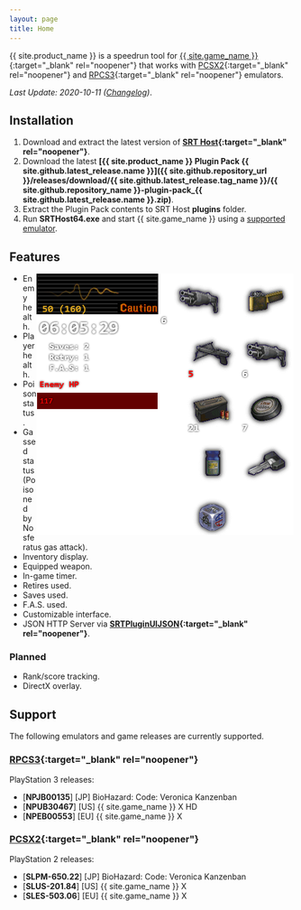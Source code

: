 ```yaml
---
layout: page
title: Home
---
```


{{ site.product_name }} is a speedrun tool for [{{ site.game_name }}](https://en.wikipedia.org/wiki/Resident_Evil_%E2%80%93_Code:_Veronica){:target="_blank" rel="noopener"} that works with [PCSX2](https://pcsx2.net/){:target="_blank" rel="noopener"} and [RPCS3](https://rpcs3.net/){:target="_blank" rel="noopener"} emulators.

*Last Update: 2020-10-11 ([Changelog](changelog.html))*.

## Installation

1. Download and extract the latest version of **[SRT Host](https://www.neonblu.com/SRT/){:target="_blank" rel="noopener"}**.
2. Download the latest **[{{ site.product_name }} Plugin Pack {{ site.github.latest_release.name }}]({{ site.github.repository_url }}/releases/download/{{ site.github.latest_release.tag_name }}/{{ site.github.repository_name }}-plugin-pack_{{ site.github.latest_release.name }}.zip)**.
3. Extract the Plugin Pack contents to SRT Host **plugins** folder.
4. Run **SRTHost64.exe** and start {{ site.game_name }} using a [supported emulator](#support).

## Features

<img align="right" width="456" height="463" src="assets/srt_window_detailed.png" alt="{{ site.product_name }} main window">

* Enemy health.
* Player health.
* Poison status.
* Gassed status (Poisoned by Nosferatus gas attack).
* Inventory display.
* Equipped weapon.
* In-game timer.
* Retires used.
* Saves used.
* F.A.S. used.
* Customizable interface.
* JSON HTTP Server via **[SRTPluginUIJSON](https://github.com/Squirrelies/SRTPluginUIJSON/){:target="_blank" rel="noopener"}**.

### Planned

* Rank/score tracking.
* DirectX overlay.

## Support

The following emulators and game releases are currently supported.

### [RPCS3](https://rpcs3.net/){:target="_blank" rel="noopener"}

PlayStation 3 releases:

  - [**NPJB00135**] [JP] BioHazard: Code: Veronica Kanzenban
  - [**NPUB30467**] [US] {{ site.game_name }} X HD
  - [**NPEB00553**] [EU] {{ site.game_name }} X

### [PCSX2](https://pcsx2.net/){:target="_blank" rel="noopener"}

PlayStation 2 releases:

  - [**SLPM-650.22**] [JP] BioHazard: Code: Veronica Kanzenban 
  - [**SLUS-201.84**] [US] {{ site.game_name }} X
  - [**SLES-503.06**] [EU] {{ site.game_name }} X
